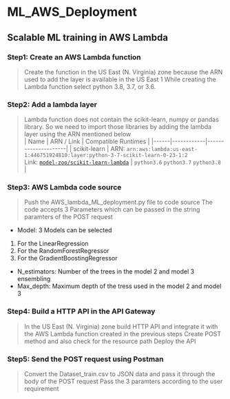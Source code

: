 # ML_AWS_Deployment

## Scalable ML training in AWS Lambda

### Step1: Create an AWS Lambda function
> Create the function in the US East (N. Virginia) zone because the ARN used to add the layer is available in the US East 1
> While creating the Lambda function select python 3.8, 3.7, or 3.6.

### Step2: Add a lambda layer
> Lambda function does not contain the scikit-learn, numpy or pandas library. So we need to import those libraries by adding the lambda layer using the ARN mentioned below</br>
| Name | ARN / Link | Compatible Runtimes |
|------|------------|---------------------|
| scikit-learn | ARN: `arn:aws:lambda:us-east-1:446751924810:layer:python-3-7-scikit-learn-0-23-1:2`<br>Link: [`model-zoo/scikit-learn-lambda`](https://github.com/model-zoo/scikit-learn-lambda) | `python3.6` `python3.7` `python3.8` |

### Step3: AWS Lambda code source
> Push the AWS_lambda_ML_deployment.py file to code source
> The code accepts 3 Parameters which can be passed in the string paramters of the POST request
- Model: 3 Models can be selected
1. For the LinearRegression
2. For the RandomForestRegressor
3. For the GradientBoostingRegressor
- N_estimators: Number of the trees in the model 2 and model 3 ensembling
- Max_depth: Maximum depth of the tress used in the model 2 and model 3

### Step4: Build a HTTP API in the API Gateway
> In the US East (N. Virginia) zone build HTTP API and integrate it with the AWS Lambda function created in the previous steps
> Create POST method and also check for the resource path
> Deploy the API

### Step5: Send the POST request using Postman
> Convert the Dataset_train.csv to JSON data and pass it through the body of the POST request
> Pass the 3 paramters according to the user requirement

